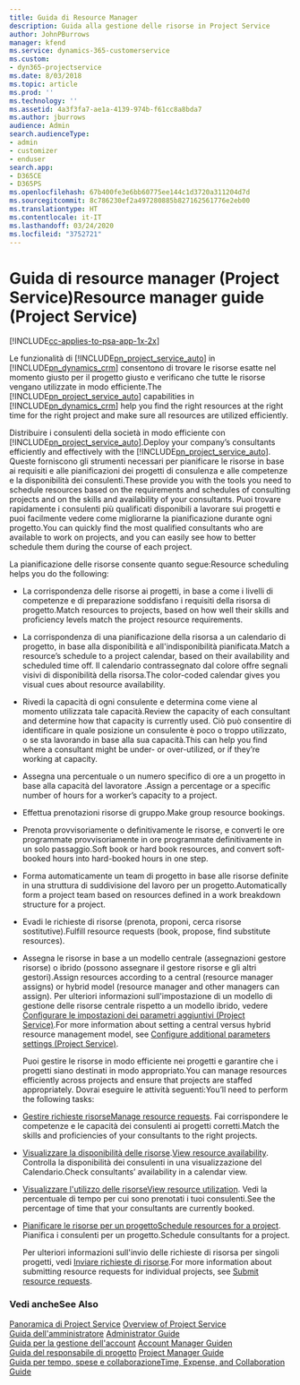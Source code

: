 ```yaml
---
title: Guida di Resource Manager
description: Guida alla gestione delle risorse in Project Service
author: JohnPBurrows
manager: kfend
ms.service: dynamics-365-customerservice
ms.custom:
- dyn365-projectservice
ms.date: 8/03/2018
ms.topic: article
ms.prod: ''
ms.technology: ''
ms.assetid: 4a3f3fa7-ae1a-4139-974b-f61cc8a8bda7
ms.author: jburrows
audience: Admin
search.audienceType:
- admin
- customizer
- enduser
search.app:
- D365CE
- D365PS
ms.openlocfilehash: 67b400fe3e6bb60775ee144c1d3720a311204d7d
ms.sourcegitcommit: 8c786230ef2a497280885b827162561776e2eb00
ms.translationtype: HT
ms.contentlocale: it-IT
ms.lasthandoff: 03/24/2020
ms.locfileid: "3752721"
---
```

# <a name="resource-manager-guide-project-service"></a><span data-ttu-id="38af2-103">Guida di resource manager (Project Service)</span><span class="sxs-lookup"><span data-stu-id="38af2-103">Resource manager guide (Project Service)</span></span>

[!INCLUDE[cc-applies-to-psa-app-1x-2x](../includes/cc-applies-to-psa-app-1x-2x.md)]

<span data-ttu-id="38af2-104">Le funzionalità di [!INCLUDE[pn_project_service_auto](../includes/pn-project-service-auto.md)] in [!INCLUDE[pn_dynamics_crm](../includes/pn-dynamics-crm.md)] consentono di trovare le risorse esatte nel momento giusto per il progetto giusto e verificano che tutte le risorse vengano utilizzate in modo efficiente.</span><span class="sxs-lookup"><span data-stu-id="38af2-104">The [!INCLUDE[pn_project_service_auto](../includes/pn-project-service-auto.md)] capabilities in [!INCLUDE[pn_dynamics_crm](../includes/pn-dynamics-crm.md)] help you find the right resources at the right time for the right project and make sure all resources are utilized efficiently.</span></span>  
  
 <span data-ttu-id="38af2-105">Distribuire i consulenti della società in modo efficiente con [!INCLUDE[pn_project_service_auto](../includes/pn-project-service-auto.md)].</span><span class="sxs-lookup"><span data-stu-id="38af2-105">Deploy your company’s consultants efficiently and effectively with the [!INCLUDE[pn_project_service_auto](../includes/pn-project-service-auto.md)].</span></span> <span data-ttu-id="38af2-106">Queste forniscono gli strumenti necessari per pianificare le risorse in base ai requisiti e alle pianificazioni dei progetti di consulenza e alle competenze e la disponibilità dei consulenti.</span><span class="sxs-lookup"><span data-stu-id="38af2-106">These provide you with the tools you need to schedule resources based on the requirements and schedules of consulting projects and on the skills and availability of your consultants.</span></span> <span data-ttu-id="38af2-107">Puoi trovare rapidamente i consulenti più qualificati disponibili a lavorare sui progetti e puoi facilmente vedere come migliorarne la pianificazione durante ogni progetto.</span><span class="sxs-lookup"><span data-stu-id="38af2-107">You can quickly find the most qualified consultants who are available to work on projects, and you can easily see how to better schedule them during the course of each project.</span></span>  
  
 <span data-ttu-id="38af2-108">La pianificazione delle risorse consente quanto segue:</span><span class="sxs-lookup"><span data-stu-id="38af2-108">Resource scheduling helps you do the following:</span></span>  
  
- <span data-ttu-id="38af2-109">La corrispondenza delle risorse ai progetti, in base a come i livelli di competenze e di preparazione soddisfano i requisiti della risorsa di progetto.</span><span class="sxs-lookup"><span data-stu-id="38af2-109">Match resources to projects, based on how well their skills and proficiency levels match the project resource requirements.</span></span>  
  
- <span data-ttu-id="38af2-110">La corrispondenza di una pianificazione della risorsa a un calendario di progetto, in base alla disponibilità e all'indisponibilità pianificata.</span><span class="sxs-lookup"><span data-stu-id="38af2-110">Match a resource’s schedule to a project calendar, based on their availability and scheduled time off.</span></span> <span data-ttu-id="38af2-111">Il calendario contrassegnato dal colore offre segnali visivi di disponibilità della risorsa.</span><span class="sxs-lookup"><span data-stu-id="38af2-111">The color-coded calendar gives you visual cues about resource availability.</span></span>  
  
- <span data-ttu-id="38af2-112">Rivedi la capacità di ogni consulente e determina come viene al momento utilizzata tale capacità.</span><span class="sxs-lookup"><span data-stu-id="38af2-112">Review the capacity of each consultant and determine how that capacity is currently used.</span></span> <span data-ttu-id="38af2-113">Ciò può consentire di identificare in quale posizione un consulente è poco o troppo utilizzato, o se sta lavorando in base alla sua capacità.</span><span class="sxs-lookup"><span data-stu-id="38af2-113">This can help you find where a consultant might be under- or over-utilized, or if they’re working at capacity.</span></span>  
  
- <span data-ttu-id="38af2-114">Assegna una percentuale o un numero specifico di ore a un progetto in base alla capacità del lavoratore .</span><span class="sxs-lookup"><span data-stu-id="38af2-114">Assign a percentage or a specific number of hours for a worker’s capacity to a project.</span></span>  
  
- <span data-ttu-id="38af2-115">Effettua prenotazioni risorse di gruppo.</span><span class="sxs-lookup"><span data-stu-id="38af2-115">Make group resource bookings.</span></span>  
  
- <span data-ttu-id="38af2-116">Prenota provvisoriamente o definitivamente le risorse, e converti le ore programmate provvisoriamente in ore programmate definitivamente in un solo passaggio.</span><span class="sxs-lookup"><span data-stu-id="38af2-116">Soft book or hard book resources, and convert soft-booked hours into hard-booked hours in one step.</span></span>  
  
- <span data-ttu-id="38af2-117">Forma automaticamente un team di progetto in base alle risorse definite in una struttura di suddivisione del lavoro per un progetto.</span><span class="sxs-lookup"><span data-stu-id="38af2-117">Automatically form a project team based on resources defined in a work breakdown structure for a project.</span></span>  
  
- <span data-ttu-id="38af2-118">Evadi le richieste di risorse (prenota, proponi, cerca risorse sostitutive).</span><span class="sxs-lookup"><span data-stu-id="38af2-118">Fulfill resource requests (book, propose, find substitute resources).</span></span>  
  
- <span data-ttu-id="38af2-119">Assegna le risorse in base a un modello centrale (assegnazioni gestore risorse) o ibrido (possono assegnare il gestore risorse e gli altri gestori).</span><span class="sxs-lookup"><span data-stu-id="38af2-119">Assign resources according to a central (resource manager assigns) or hybrid model (resource manager and other managers can assign).</span></span> <span data-ttu-id="38af2-120">Per ulteriori informazioni sull'impostazione di un modello di gestione delle risorse centrale rispetto a un modello ibrido, vedere [Configurare le impostazioni dei parametri aggiuntivi (Project Service)](../project-service/configure-additional-parameters-settings.md).</span><span class="sxs-lookup"><span data-stu-id="38af2-120">For more information about setting a central versus hybrid resource management model, see [Configure additional parameters settings (Project Service)](../project-service/configure-additional-parameters-settings.md).</span></span>  
  
  <span data-ttu-id="38af2-121">Puoi gestire le risorse in modo efficiente nei progetti e garantire che i progetti siano destinati in modo appropriato.</span><span class="sxs-lookup"><span data-stu-id="38af2-121">You can manage resources efficiently across projects and ensure that projects are staffed appropriately.</span></span> <span data-ttu-id="38af2-122">Dovrai eseguire le attività seguenti:</span><span class="sxs-lookup"><span data-stu-id="38af2-122">You’ll need to perform the following tasks:</span></span>  
  
- <span data-ttu-id="38af2-123">[Gestire richieste risorse](../project-service/manage-resource-requests.md)</span><span class="sxs-lookup"><span data-stu-id="38af2-123">[Manage resource requests](../project-service/manage-resource-requests.md).</span></span> <span data-ttu-id="38af2-124">Fai corrispondere le competenze e le capacità dei consulenti ai progetti corretti.</span><span class="sxs-lookup"><span data-stu-id="38af2-124">Match the skills and proficiencies of your consultants to the right projects.</span></span>  
  
- <span data-ttu-id="38af2-125">[Visualizzare la disponibilità delle risorse](../project-service/view-resource-availability.md).</span><span class="sxs-lookup"><span data-stu-id="38af2-125">[View resource availability](../project-service/view-resource-availability.md).</span></span> <span data-ttu-id="38af2-126">Controlla la disponibilità dei consulenti in una visualizzazione del Calendario.</span><span class="sxs-lookup"><span data-stu-id="38af2-126">Check consultants’ availability in a calendar view.</span></span>  
  
- <span data-ttu-id="38af2-127">[Visualizzare l'utilizzo delle risorse](../project-service/view-resource-utilization.md)</span><span class="sxs-lookup"><span data-stu-id="38af2-127">[View resource utilization](../project-service/view-resource-utilization.md).</span></span> <span data-ttu-id="38af2-128">Vedi la percentuale di tempo per cui sono prenotati i tuoi consulenti.</span><span class="sxs-lookup"><span data-stu-id="38af2-128">See the percentage of time that your consultants are currently booked.</span></span>  
  
- <span data-ttu-id="38af2-129">[Pianificare le risorse per un progetto](../project-service/schedule-resources-project.md)</span><span class="sxs-lookup"><span data-stu-id="38af2-129">[Schedule resources for a project](../project-service/schedule-resources-project.md).</span></span> <span data-ttu-id="38af2-130">Pianifica i consulenti per un progetto.</span><span class="sxs-lookup"><span data-stu-id="38af2-130">Schedule consultants for a project.</span></span>  
  
  <span data-ttu-id="38af2-131">Per ulteriori informazioni sull'invio delle richieste di risorsa per singoli progetti, vedi [Inviare richieste di risorse](../project-service/submit-resource-requests.md).</span><span class="sxs-lookup"><span data-stu-id="38af2-131">For more information about submitting resource requests for individual projects, see [Submit resource requests](../project-service/submit-resource-requests.md).</span></span>  
  
### <a name="see-also"></a><span data-ttu-id="38af2-132">Vedi anche</span><span class="sxs-lookup"><span data-stu-id="38af2-132">See Also</span></span>  
 <span data-ttu-id="38af2-133">[Panoramica di Project Service](../project-service/overview.md) </span><span class="sxs-lookup"><span data-stu-id="38af2-133">[Overview of Project Service](../project-service/overview.md) </span></span>  
 <span data-ttu-id="38af2-134">[Guida dell'amministratore](../project-service/admin-guide.md) </span><span class="sxs-lookup"><span data-stu-id="38af2-134">[Administrator Guide](../project-service/admin-guide.md) </span></span>  
 <span data-ttu-id="38af2-135">[Guida per la gestione dell'account](../project-service/account-manager-guide.md) </span><span class="sxs-lookup"><span data-stu-id="38af2-135">[Account Manager Guiden](../project-service/account-manager-guide.md) </span></span>  
 <span data-ttu-id="38af2-136">[Guida del responsabile di progetto](../project-service/project-manager-guide.md) </span><span class="sxs-lookup"><span data-stu-id="38af2-136">[Project Manager Guide](../project-service/project-manager-guide.md) </span></span>  
 [<span data-ttu-id="38af2-137">Guida per tempo, spese e collaborazione</span><span class="sxs-lookup"><span data-stu-id="38af2-137">Time, Expense, and Collaboration Guide</span></span>](../project-service/time-expense-collaboration-guide.md)
